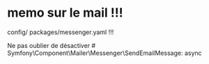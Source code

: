 # memo sur le mail !!!

config/ packages/messenger.yaml !!!

Ne pas oublier de désactiver  # Symfony\Component\Mailer\Messenger\SendEmailMessage: async